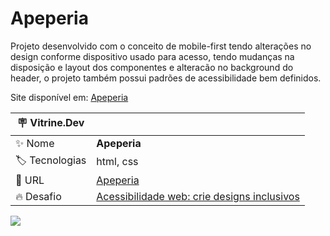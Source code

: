 # Apeperia

Projeto desenvolvido com o conceito de mobile-first tendo alterações no design conforme dispositivo usado para acesso, tendo mudanças na disposição e layout dos componentes e alteracão no background do header, o projeto também possui padrões de acessibilidade bem definidos.

Site disponível em: <a href="https://art169.github.io/apeperia/">Apeperia</a>

| :placard: Vitrine.Dev |     |
| -------------  | --- |
| :sparkles: Nome        | **Apeperia**
| :label: Tecnologias | html, css
| :rocket: URL         | [Apeperia](https://art169.github.io/apeperia/)
| :fire: Desafio     | [Acessibilidade web: crie designs inclusivos](https://cursos.alura.com.br/course/acessibilidade-web-design-inclusivos)

<!-- Inserir imagem com a #vitrinedev ao final do link -->
![](https://i.pinimg.com/564x/58/cb/51/58cb516bdc95cdfc03d88f9669fd3f92.jpg#vitrinedev)

